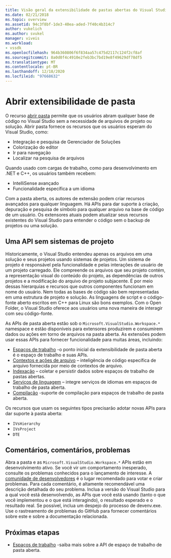 ```yaml
---
title: Visão geral da extensibilidade de pastas abertas do Visual Studio | Microsoft Docs
ms.date: 02/21/2018
ms.topic: overview
ms.assetid: 94c3f8bf-1de3-40ea-aded-7f40c4b314c7
author: vukelich
ms.author: svukel
manager: viveis
ms.workload:
- vssdk
ms.openlocfilehash: 964b360806f6f834aa57c475d2117c124f2cf8af
ms.sourcegitcommit: 8a0d0f4c4910e2feb3bc7bd19e8f49629df78df5
ms.translationtype: MT
ms.contentlocale: pt-BR
ms.lasthandoff: 12/18/2020
ms.locfileid: "97668632"
---
```

# <a name="open-folder-extensibility"></a>Abrir extensibilidade de pasta

O recurso [abrir pasta](../ide/develop-code-in-visual-studio-without-projects-or-solutions.md) permite que os usuários abram qualquer base de código no Visual Studio sem a necessidade de arquivos de projeto ou solução. Abrir pasta fornece os recursos que os usuários esperam do Visual Studio, como:

* Integração e pesquisa de Gerenciador de Soluções
* Colorização do editor
* Ir para navegação
* Localizar na pesquisa de arquivos

Quando usado com cargas de trabalho, como para desenvolvimento em .NET e C++, os usuários também recebem:

* IntelliSense avançado
* Funcionalidade específica a um idioma

Com a pasta aberta, os autores de extensão podem criar recursos avançados para qualquer linguagem. Há APIs para dar suporte à criação, depuração e pesquisa de símbolo para qualquer arquivo na base de código de um usuário. Os extensores atuais podem atualizar seus recursos existentes do Visual Studio para entender o código sem o backup de projetos ou uma solução.

## <a name="an-api-without-project-systems"></a>Uma API sem sistemas de projeto

Historicamente, o Visual Studio entendeu apenas os arquivos em uma solução e seus projetos usando sistemas de projetos. Um sistema de projeto é responsável pela funcionalidade e pelas interações de usuário de um projeto carregado. Ele compreende os arquivos que seu projeto contém, a representação visual do conteúdo do projeto, as dependências de outros projetos e a modificação do arquivo de projeto subjacente. É por meio dessas hierarquias e recursos que outros componentes funcionam em nome do usuário. Nem todas as bases de código são bem representadas em uma estrutura de projeto e solução. As linguagens de script e o código-fonte aberto escritos em C++ para Linux são bons exemplos. Com o Open Folder, o Visual Studio oferece aos usuários uma nova maneira de interagir com seu código-fonte.

As APIs de pasta aberta estão sob o `Microsoft.VisualStudio.Workspace.*` namespace e estão disponíveis para extensores produzirem e consumirem dados ou ações em torno de arquivos na pasta aberta. As extensões podem usar essas APIs para fornecer funcionalidade para muitas áreas, incluindo:

- [Espaços de trabalho](workspaces.md) -o ponto inicial da extensibilidade de pasta aberta é o espaço de trabalho e suas APIs.
- [Contextos e ações de arquivo](workspace-file-contexts.md) – inteligência de código específica de arquivo fornecida por meio de contextos de arquivo.
- [Indexação](workspace-indexing.md) – coletar e persistir dados sobre espaços de trabalho de pastas abertas.
- [Serviços de linguagem](workspace-language-services.md) – integre serviços de idiomas em espaços de trabalho de pasta aberta.
- [Compilação](workspace-build.md) -suporte de compilação para espaços de trabalho de pasta aberta.

Os recursos que usam os seguintes tipos precisarão adotar novas APIs para dar suporte à pasta aberta:

- `IVsHierarchy`
- `IVsProject`
- `DTE`

## <a name="feedback-comments-issues"></a>Comentários, comentários, problemas

Abra a pasta e as `Microsoft.VisualStudio.Workspace.*` APIs estão em desenvolvimento ativo. Se você vir um comportamento inesperado, consulte os problemas conhecidos para o lançamento de interesse. A [comunidade de desenvolvedores](https://aka.ms/feedback/suggest?space=8) é o lugar recomendado para votar e criar problemas. Para cada comentário, é altamente recomendável uma descrição detalhada do seu problema. Inclua a versão do Visual Studio para a qual você está desenvolvendo, as APIs que você está usando (tanto o que você implementou e o que está interagindo), o resultado esperado e o resultado real. Se possível, inclua um despejo do processo de devenv.exe. Use o rastreamento de problemas do GitHub para fornecer comentários sobre este e sobre a documentação relacionada.

## <a name="next-steps"></a>Próximas etapas

* [Espaços de trabalho](workspaces.md) -saiba mais sobre a API de espaço de trabalho de pasta aberta.